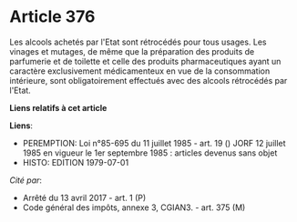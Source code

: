 # Article 376

Les alcools achetés par l'Etat sont rétrocédés pour tous usages.     Les vinages et mutages, de même que la préparation des
produits de parfumerie et de toilette et celle des produits pharmaceutiques ayant un caractère exclusivement médicamenteux en
vue de la consommation intérieure, sont obligatoirement effectués avec des alcools rétrocédés par l'Etat.

**Liens relatifs à cet article**

**Liens**:

  - PEREMPTION: Loi n°85-695 du 11 juillet 1985 - art. 19 () JORF 12 juillet 1985 en vigueur le 1er septembre 1985 : articles devenus sans objet
  - HISTO: EDITION 1979-07-01

_Cité par_:

  - Arrêté du 13 avril 2017 - art. 1 (P)
  - Code général des impôts, annexe 3, CGIAN3. - art. 375 (M)
